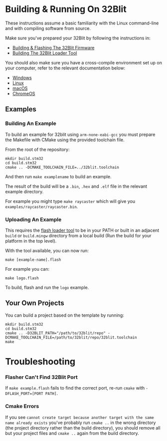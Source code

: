 # Building & Running On 32Blit

These instructions assume a basic familiarity with the Linux command-line and with compiling software from source.

Make sure you've prepared your 32Blit by following the instructions in:

* [Building & Flashing The 32Blit Firmware](32Blit-Firmware.md#building--flashing-the-32blit-firmware)
* [Building The 32Blit Loader Tool](32Blit-Loader.md#building-the-32blit-loader-tool)

You should also make sure you have a cross-compile environment set up on your computer, refer to the relevant documentation below:

* [Windows](Windows-WSL.md)
* [Linux](Linux.md)
* [macOS](macOS.md)
* [ChromeOS](ChromeOS.md)

## Examples

### Building An Example

To build an example for 32blit using `arm-none-eabi-gcc` you must prepare the Makefile with CMake using the provided toolchain file.

From the root of the repository:

```
mkdir build.stm32
cd build.stm32
cmake .. -DCMAKE_TOOLCHAIN_FILE=../32blit.toolchain
```

And then run `make examplename` to build an example.

The result of the build will be a `.bin`, `.hex` and `.elf` file in the relevant example directory.

For example you might type `make raycaster` which will give you `examples/raycaster/raycaster.bin`.

### Uploading An Example

This requires the [flash loader tool](32Blit-Loader.md) to be in your PATH or built in an adjacent `build` or `build.mingw` directory from a local build (Run the build for your platform in the top level).

With the tool available, you can now run:

```
make [example-name].flash
```

For example you can:

```
make logo.flash
```

To build, flash and run the `logo` example.

## Your Own Projects

You can build a project based on the template by running:

```
mkdir build.stm32
cd build.stm32
cmake .. -D32BLIT_PATH="/path/to/32blit/repo" -DCMAKE_TOOLCHAIN_FILE=/path/to/32blit/repo/32blit.toolchain
make
```

# Troubleshooting

### Flasher Can't Find 32Blit Port

If `make example.flash` fails to find the correct port, re-run `cmake` with `-DFLASH_PORT=[PORT PATH]`.

### Cmake Errors

If you see `cannot create target because another target with the same name already exists` you've probably run `cmake ..` in the wrong directory (the project directory rather than the build directory), you should remove all but your project files and `cmake ..` again from the build directory.
